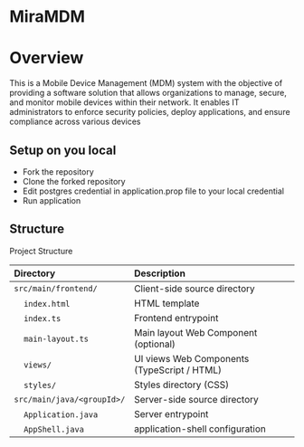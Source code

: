 # MiraMDM

# Overview

This is a Mobile Device Management (MDM) system with the objective of providing
a software solution that allows organizations to manage, secure, and monitor mobile 
devices within their network. It enables IT administrators to enforce security policies, 
deploy applications, and ensure compliance across various devices

## Setup on you local

- Fork the repository
- Clone the forked repository
- Edit postgres credential in application.prop file to your local credential
- Run application

## Structure

Project Structure

| Directory                                  | Description |
|:-------------------------------------------| :--- |
| `src/main/frontend/`                       | Client-side source directory |
| &nbsp;&nbsp;&nbsp;&nbsp;`index.html`       | HTML template |
| &nbsp;&nbsp;&nbsp;&nbsp;`index.ts`         | Frontend entrypoint |
| &nbsp;&nbsp;&nbsp;&nbsp;`main-layout.ts`   | Main layout Web Component (optional) |
| &nbsp;&nbsp;&nbsp;&nbsp;`views/`           | UI views Web Components (TypeScript / HTML) |
| &nbsp;&nbsp;&nbsp;&nbsp;`styles/`          | Styles directory (CSS) |
| `src/main/java/<groupId>/`                 | Server-side source directory |
| &nbsp;&nbsp;&nbsp;&nbsp;`Application.java` | Server entrypoint |
| &nbsp;&nbsp;&nbsp;&nbsp;`AppShell.java`    | application-shell configuration |

